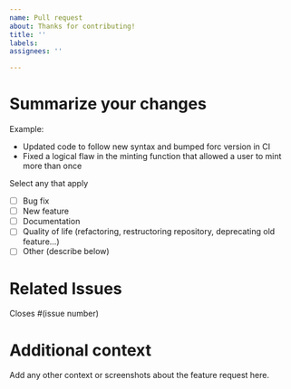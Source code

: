 ```yaml
---
name: Pull request
about: Thanks for contributing!
title: ''
labels:
assignees: ''

---
```


# Summarize your changes
Example: 
* Updated code to follow new syntax and bumped forc version in CI
* Fixed a logical flaw in the minting function that allowed a user to mint more than once

Select any that apply
- [ ] Bug fix
- [ ] New feature
- [ ] Documentation
- [ ] Quality of life (refactoring, restructoring repository, deprecating old feature...)
- [ ] Other (describe below)

# Related Issues

Closes #(issue number)

# Additional context
Add any other context or screenshots about the feature request here.
